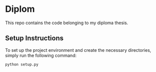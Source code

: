 # Diplom

This repo contains the code belonging to my diploma thesis.

## Setup Instructions

To set up the project environment and create the necessary directories, simply run the following command:

```bash
python setup.py